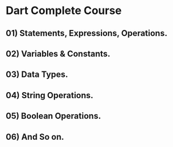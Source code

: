 # Dart Complete Course

## 01) Statements, Expressions, Operations.
## 02) Variables & Constants.
## 03) Data Types.
## 04) String Operations. 
## 05) Boolean Operations. 
## 06) And So on.
